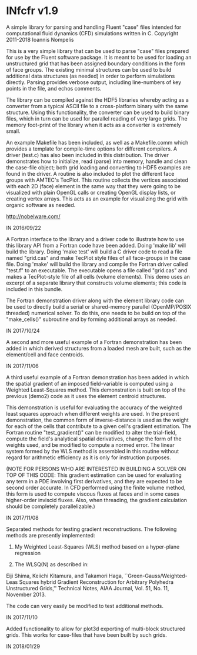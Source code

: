 # INfcfr v1.9

 A simple library for parsing and handling Fluent "case" files intended for
 computational fluid dynamics (CFD) simulations written in C.
 Copyright 2011-2018 Ioannis Nompelis

This is a very simple library that can be used to parse "case" files prepared
for use by the Fluent software package. It is meant to be used for loading an
unstructured grid that has been assigned boundary conditions in the form of face
groups. The existing minimal structures can be used to build additional data
structures (as needed) in order to perform simulations directly. Parsing
provides verbose output, including line-numbers of key points in the file,
and echos comments.

The library can be compiled against the HDF5 libraries whereby acting as a
converter from a typical ASCII file to a cross-platform binary with the same
structure. Using this functionality, the converter can be used to build binary
files, which in turn can be used for parallel reading of very large grids.
The memory foot-print of the library when it acts as a converter is extremely
small.

An example Makefile has been included, as well as a Makefile.comm which
provides a template for compile-time options for different compilers. A
driver (test.c) has also been included in this distribution. The driver
demonstrates how to initialize, read (parse) into memory, handle and clean
the case-file object; both grid loading and converting to HDF5 examples are
found in the driver. A routine is also included to plot the different face
groups with AMTEC's TecPlot. This routine collects the vertices associated
with each 2D (face) element in the same way that they were going to be
visualized with plain OpenGL calls or creating OpenGL display lists, or
creating vertex arrays. This acts as an example for visualizing the grid
with organic software as needed.

http://nobelware.com/

IN 2016/09/22


A Fortran interface to the library and a driver code to illustrate how to use
this library API from a Fortran code have been added. Doing 'make lib' will
build the library. Doing 'make test' will build a C driver code to read a file
named "grid.cas" and make TecPlot style files of all face-groups in the case
file. Doing 'make' will build the library and compile the Fortran driver
called "test.f" to an executable. The executable opens a file called "grid.cas"
and makes a TecPlot-style file of all cells (volume elements). This demo uses
an excerpt of a separate library that constructs volume elements; this code is
included in this bundle.

The Fortran demonstration driver along with the element library code can be used
to directly build a serial or shared-memory parallel (OpenMP/POSIX threaded)
numerical solver. To do this, one needs to be build on top of the "make_cells()"
subroutine and by forming additional arrays as needed.

IN 2017/10/24


A second and more useful example of a Fortran demonstration has been added in
which derived structures from a loaded mesh are built, such as the element/cell
and face centroids.

IN 2017/11/06


A third useful example of a Fortran demonstration has been added in which the
spatial gradient of an imposed field-variable is computed using a Weighted
Least-Squares method. This demonstration is built on top of the previous (demo2)
code as it uses the element centroid structures.

This demonstration is useful for evaluating the accuracy of the weighted least
squares approach when different weights are used. In the present demonstration,
the common form of inverse-distance is used as the weight for each of the cells
that contribute to a given cell's gradient estimation. The Fortran routine
"test_gradient()" can be modified to alter the trial-field, compute the field's
analytical spatial derivatives, change the form of the weights used, and be
modified to compute a normed error. The linear system formed by the WLS method
is assembled in this routine without regard for arithmetic efficiency as it is
only for instruction purposes.

(NOTE FOR PERSONS WHO ARE INTERESTED IN BUILDING A SOLVER ON TOP OF THIS CODE:
This gradient estimation can be used for evaluating any term in a PDE involving
first derivatives, and they are expected to be second order accurate. In CFD
performed using the finite volume method, this form is used to compute viscous
fluxes at faces and in some cases higher-order inviscid fluxes. Also, when
threading, the gradient calculation should be completely parallelizable.)

IN 2017/11/08


Separated methods for testing gradient reconstructions. The following methods
are presently implemented:
    
1. My Weighted Least-Squares (WLS) method based on a hyper-plane regression
    
2. The WLSQ(N) as described in:
    
Eiji Shima, Keiichi Kitamura, and Takamori Haga, ``Green-Gauss/Weighted-Leas
Squares hybrid Gradient Reconstruction for Arbitrary Polyhedra Unstructured
Grids,'' Technical Notes, AIAA Journal, Vol. 51, No. 11, November 2013.

The code can very easily be modified to test additional methods.

IN 2017/11/10


Added functionality to allow for plot3d exporting of multi-block structured
grids. This works for case-files that have been built by such grids.

IN 2018/01/29

